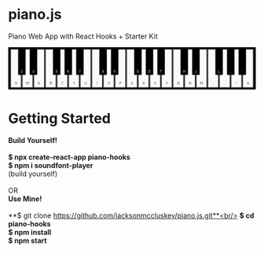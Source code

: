 # piano.js
Piano Web App with React Hooks + Starter Kit <br/>

![](Piano.png)

# Getting Started

**Build Yourself!** <br/><br/>
**$ npx create-react-app piano-hooks** <br/>
**$ npm i soundfont-player** <br/>
(build yourself) <br/><br/>
OR <br/>
**Use Mine!** <br/><br/>
**$ git clone https://github.com/jacksonmccluskey/piano.js.git**<br/>
**$ cd piano-hooks**<br/>
**$ npm install**<br/>
**$ npm start**<br/>
<br/><br/>
